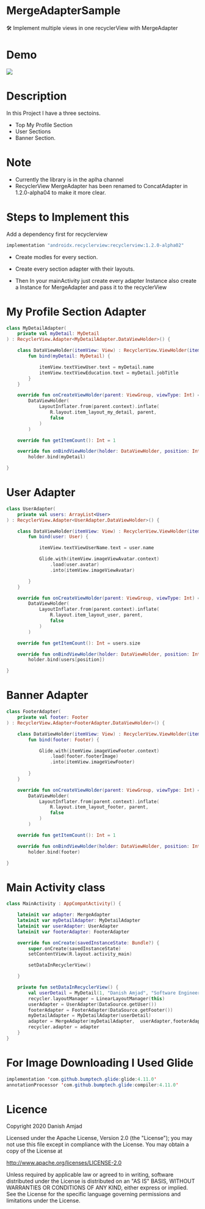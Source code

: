 # MergeAdapterSample 
🛠 Implement multiple views in one recyclerView with MergeAdapter 

# Demo
![](result.gif)

# Description

In this Project I have a three sectoins.

* Top My Profile Section
* User Sections
* Banner Section.

# Note

* Currently the library is in the aplha channel
* RecyclerView MergeAdapter has been renamed to ConcatAdapter in 1.2.0-alpha04 to make it more clear.

# Steps to Implement this

Add a dependency first for recyclerview
``` Java
implementation "androidx.recyclerview:recyclerview:1.2.0-alpha02"
```

* Create modles for every section.

* Create every section adapter with their layouts.

* Then In your mainActivity just create every adapter Instance also create a Instance for MergeAdapter and pass it to the recyclerView

# My Profile Section Adapter

``` Kotlin
class MyDetailAdapter(
    private val myDetail: MyDetail
) : RecyclerView.Adapter<MyDetailAdapter.DataViewHolder>() {

    class DataViewHolder(itemView: View) : RecyclerView.ViewHolder(itemView) {
        fun bind(myDetail: MyDetail) {

            itemView.textViewUser.text = myDetail.name
            itemView.textViewEducation.text = myDetail.jobTitle
        }
    }

    override fun onCreateViewHolder(parent: ViewGroup, viewType: Int) =
        DataViewHolder(
            LayoutInflater.from(parent.context).inflate(
                R.layout.item_layout_my_detail, parent,
                false
            )
        )

    override fun getItemCount(): Int = 1

    override fun onBindViewHolder(holder: DataViewHolder, position: Int) =
        holder.bind(myDetail)

}
```
# User Adapter

``` Kotlin
class UserAdapter(
    private val users: ArrayList<User>
) : RecyclerView.Adapter<UserAdapter.DataViewHolder>() {

    class DataViewHolder(itemView: View) : RecyclerView.ViewHolder(itemView) {
        fun bind(user: User) {

            itemView.textViewUserName.text = user.name

            Glide.with(itemView.imageViewAvatar.context)
                .load(user.avatar)
                .into(itemView.imageViewAvatar)

        }
    }

    override fun onCreateViewHolder(parent: ViewGroup, viewType: Int) =
        DataViewHolder(
            LayoutInflater.from(parent.context).inflate(
                R.layout.item_layout_user, parent,
                false
            )
        )

    override fun getItemCount(): Int = users.size

    override fun onBindViewHolder(holder: DataViewHolder, position: Int) =
        holder.bind(users[position])

}
```

# Banner Adapter

``` Kotlin
class FooterAdapter(
    private val footer: Footer
) : RecyclerView.Adapter<FooterAdapter.DataViewHolder>() {

    class DataViewHolder(itemView: View) : RecyclerView.ViewHolder(itemView) {
        fun bind(footer: Footer) {

            Glide.with(itemView.imageViewFooter.context)
                .load(footer.footerImage)
                .into(itemView.imageViewFooter)
            
        }
    }

    override fun onCreateViewHolder(parent: ViewGroup, viewType: Int) =
        DataViewHolder(
            LayoutInflater.from(parent.context).inflate(
                R.layout.item_layout_footer, parent,
                false
            )
        )

    override fun getItemCount(): Int = 1

    override fun onBindViewHolder(holder: DataViewHolder, position: Int) =
        holder.bind(footer)

}
```
# Main Activity class

``` Kotlin
class MainActivity : AppCompatActivity() {

    lateinit var adapter: MergeAdapter
    lateinit var myDetailAdapter: MyDetailAdapter
    lateinit var userAdapter: UserAdapter
    lateinit var footerAdapter: FooterAdapter

    override fun onCreate(savedInstanceState: Bundle?) {
        super.onCreate(savedInstanceState)
        setContentView(R.layout.activity_main)

        setDataInRecyclerView()

    }

    private fun setDataInRecyclerView() {
        val userDetail = MyDetail(1, "Danish Amjad", "Software Engineer Android Developer")
        recycler.layoutManager = LinearLayoutManager(this)
        userAdapter = UserAdapter(DataSource.getUser())
        footerAdapter = FooterAdapter(DataSource.getFooter())
        myDetailAdapter = MyDetailAdapter(userDetail)
        adapter = MergeAdapter(myDetailAdapter,  userAdapter,footerAdapter)
        recycler.adapter = adapter
    }
}
```

# For Image Downloading I Used Glide

``` Java
implementation 'com.github.bumptech.glide:glide:4.11.0'
annotationProcessor 'com.github.bumptech.glide:compiler:4.11.0'
```

# Licence
Copyright 2020 Danish Amjad

Licensed under the Apache License, Version 2.0 (the "License"); you may not use this file except in compliance with the License. You may obtain a copy of the License at

http://www.apache.org/licenses/LICENSE-2.0

Unless required by applicable law or agreed to in writing, software distributed under the License is distributed on an "AS IS" BASIS, WITHOUT WARRANTIES OR CONDITIONS OF ANY KIND, either express or implied. See the License for the specific language governing permissions and limitations under the License.
